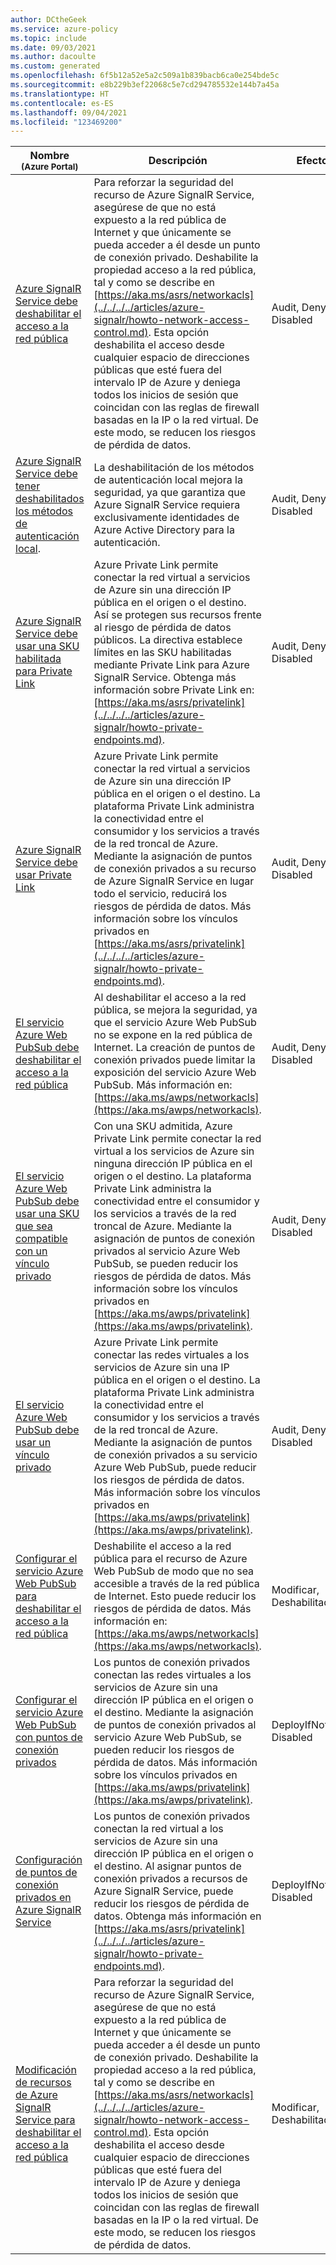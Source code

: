 ```yaml
---
author: DCtheGeek
ms.service: azure-policy
ms.topic: include
ms.date: 09/03/2021
ms.author: dacoulte
ms.custom: generated
ms.openlocfilehash: 6f5b12a52e5a2c509a1b839bacb6ca0e254bde5c
ms.sourcegitcommit: e8b229b3ef22068c5e7cd294785532e144b7a45a
ms.translationtype: HT
ms.contentlocale: es-ES
ms.lasthandoff: 09/04/2021
ms.locfileid: "123469200"
---
```

|Nombre<br /><sub>(Azure Portal)</sub> |Descripción |Efectos |Versión<br /><sub>(GitHub)</sub> |
|---|---|---|---|
|[Azure SignalR Service debe deshabilitar el acceso a la red pública](https://portal.azure.com/#blade/Microsoft_Azure_Policy/PolicyDetailBlade/definitionId/%2Fproviders%2FMicrosoft.Authorization%2FpolicyDefinitions%2F21a9766a-82a5-4747-abb5-650b6dbba6d0) |Para reforzar la seguridad del recurso de Azure SignalR Service, asegúrese de que no está expuesto a la red pública de Internet y que únicamente se pueda acceder a él desde un punto de conexión privado. Deshabilite la propiedad acceso a la red pública, tal y como se describe en [https://aka.ms/asrs/networkacls](../../../../articles/azure-signalr/howto-network-access-control.md). Esta opción deshabilita el acceso desde cualquier espacio de direcciones públicas que esté fuera del intervalo IP de Azure y deniega todos los inicios de sesión que coincidan con las reglas de firewall basadas en la IP o la red virtual. De este modo, se reducen los riesgos de pérdida de datos. |Audit, Deny, Disabled |[1.0.0](https://github.com/Azure/azure-policy/blob/master/built-in-policies/policyDefinitions/SignalR/SignalR_PublicNetworkAccessDisabled_AuditDeny.json) |
|[Azure SignalR Service debe tener deshabilitados los métodos de autenticación local](https://portal.azure.com/#blade/Microsoft_Azure_Policy/PolicyDetailBlade/definitionId/%2Fproviders%2FMicrosoft.Authorization%2FpolicyDefinitions%2Ff70eecba-335d-4bbc-81d5-5b17b03d498f). |La deshabilitación de los métodos de autenticación local mejora la seguridad, ya que garantiza que Azure SignalR Service requiera exclusivamente identidades de Azure Active Directory para la autenticación. |Audit, Deny, Disabled |[1.0.0](https://github.com/Azure/azure-policy/blob/master/built-in-policies/policyDefinitions/SignalR/SignalR_DisableLocalAuth_AuditDeny.json) |
|[Azure SignalR Service debe usar una SKU habilitada para Private Link](https://portal.azure.com/#blade/Microsoft_Azure_Policy/PolicyDetailBlade/definitionId/%2Fproviders%2FMicrosoft.Authorization%2FpolicyDefinitions%2F464a1620-21b5-448d-8ce6-d4ac6d1bc49a) |Azure Private Link permite conectar la red virtual a servicios de Azure sin una dirección IP pública en el origen o el destino. Así se protegen sus recursos frente al riesgo de pérdida de datos públicos. La directiva establece límites en las SKU habilitadas mediante Private Link para Azure SignalR Service. Obtenga más información sobre Private Link en: [https://aka.ms/asrs/privatelink](../../../../articles/azure-signalr/howto-private-endpoints.md). |Audit, Deny, Disabled |[1.0.0](https://github.com/Azure/azure-policy/blob/master/built-in-policies/policyDefinitions/SignalR/SignalR_AllowedSKU_AuditDeny.json) |
|[Azure SignalR Service debe usar Private Link](https://portal.azure.com/#blade/Microsoft_Azure_Policy/PolicyDetailBlade/definitionId/%2Fproviders%2FMicrosoft.Authorization%2FpolicyDefinitions%2F53503636-bcc9-4748-9663-5348217f160f) |Azure Private Link permite conectar la red virtual a servicios de Azure sin una dirección IP pública en el origen o el destino. La plataforma Private Link administra la conectividad entre el consumidor y los servicios a través de la red troncal de Azure. Mediante la asignación de puntos de conexión privados a su recurso de Azure SignalR Service en lugar todo el servicio, reducirá los riesgos de pérdida de datos. Más información sobre los vínculos privados en [https://aka.ms/asrs/privatelink](../../../../articles/azure-signalr/howto-private-endpoints.md). |Audit, Deny, Disabled |[1.0.1](https://github.com/Azure/azure-policy/blob/master/built-in-policies/policyDefinitions/SignalR/SignalR_PrivateEndpointEnabled_Audit.json) |
|[El servicio Azure Web PubSub debe deshabilitar el acceso a la red pública](https://portal.azure.com/#blade/Microsoft_Azure_Policy/PolicyDetailBlade/definitionId/%2Fproviders%2FMicrosoft.Authorization%2FpolicyDefinitions%2Fbf45113f-264e-4a87-88f9-29ac8a0aca6a) |Al deshabilitar el acceso a la red pública, se mejora la seguridad, ya que el servicio Azure Web PubSub no se expone en la red pública de Internet. La creación de puntos de conexión privados puede limitar la exposición del servicio Azure Web PubSub. Más información en: [https://aka.ms/awps/networkacls](https://aka.ms/awps/networkacls). |Audit, Deny, Disabled |[1.0.0](https://github.com/Azure/azure-policy/blob/master/built-in-policies/policyDefinitions/Web%20PubSub/WebPubSub_PublicNetworkAccessDisabled_AuditDeny.json) |
|[El servicio Azure Web PubSub debe usar una SKU que sea compatible con un vínculo privado](https://portal.azure.com/#blade/Microsoft_Azure_Policy/PolicyDetailBlade/definitionId/%2Fproviders%2FMicrosoft.Authorization%2FpolicyDefinitions%2F82909236-25f3-46a6-841c-fe1020f95ae1) |Con una SKU admitida, Azure Private Link permite conectar la red virtual a los servicios de Azure sin ninguna dirección IP pública en el origen o el destino. La plataforma Private Link administra la conectividad entre el consumidor y los servicios a través de la red troncal de Azure. Mediante la asignación de puntos de conexión privados al servicio Azure Web PubSub, se pueden reducir los riesgos de pérdida de datos. Más información sobre los vínculos privados en [https://aka.ms/awps/privatelink](https://aka.ms/awps/privatelink). |Audit, Deny, Disabled |[1.0.0](https://github.com/Azure/azure-policy/blob/master/built-in-policies/policyDefinitions/Web%20PubSub/WebPubSub_AllowedSKU_AuditDeny.json) |
|[El servicio Azure Web PubSub debe usar un vínculo privado](https://portal.azure.com/#blade/Microsoft_Azure_Policy/PolicyDetailBlade/definitionId/%2Fproviders%2FMicrosoft.Authorization%2FpolicyDefinitions%2F52630df9-ca7e-442b-853b-c6ce548b31a2) |Azure Private Link permite conectar las redes virtuales a los servicios de Azure sin una IP pública en el origen o el destino. La plataforma Private Link administra la conectividad entre el consumidor y los servicios a través de la red troncal de Azure. Mediante la asignación de puntos de conexión privados a su servicio Azure Web PubSub, puede reducir los riesgos de pérdida de datos. Más información sobre los vínculos privados en [https://aka.ms/awps/privatelink](https://aka.ms/awps/privatelink). |Audit, Deny, Disabled |[1.0.0](https://github.com/Azure/azure-policy/blob/master/built-in-policies/policyDefinitions/Web%20PubSub/WebPubSub_PrivateEndpointEnabled_Audit.json) |
|[Configurar el servicio Azure Web PubSub para deshabilitar el acceso a la red pública](https://portal.azure.com/#blade/Microsoft_Azure_Policy/PolicyDetailBlade/definitionId/%2Fproviders%2FMicrosoft.Authorization%2FpolicyDefinitions%2F5b1213e4-06e4-4ccc-81de-4201f2f7131a) |Deshabilite el acceso a la red pública para el recurso de Azure Web PubSub de modo que no sea accesible a través de la red pública de Internet. Esto puede reducir los riesgos de pérdida de datos. Más información en: [https://aka.ms/awps/networkacls](https://aka.ms/awps/networkacls).  |Modificar, Deshabilitado |[1.0.0](https://github.com/Azure/azure-policy/blob/master/built-in-policies/policyDefinitions/Web%20PubSub/WebPubSub_PublicNetworkAccessDisabled_Modify.json) |
|[Configurar el servicio Azure Web PubSub con puntos de conexión privados](https://portal.azure.com/#blade/Microsoft_Azure_Policy/PolicyDetailBlade/definitionId/%2Fproviders%2FMicrosoft.Authorization%2FpolicyDefinitions%2F1b9c0b58-fc7b-42c8-8010-cdfa1d1b8544) |Los puntos de conexión privados conectan las redes virtuales a los servicios de Azure sin una dirección IP pública en el origen o el destino. Mediante la asignación de puntos de conexión privados al servicio Azure Web PubSub, se pueden reducir los riesgos de pérdida de datos. Más información sobre los vínculos privados en [https://aka.ms/awps/privatelink](https://aka.ms/awps/privatelink).  |DeployIfNotExists, Disabled |[1.0.0](https://github.com/Azure/azure-policy/blob/master/built-in-policies/policyDefinitions/Web%20PubSub/WebPubSub_PrivateEndpointEnabled_DeployIfNotExists.json) |
|[Configuración de puntos de conexión privados en Azure SignalR Service](https://portal.azure.com/#blade/Microsoft_Azure_Policy/PolicyDetailBlade/definitionId/%2Fproviders%2FMicrosoft.Authorization%2FpolicyDefinitions%2Fef45854f-b33f-49a3-8041-9057e915d88f) |Los puntos de conexión privados conectan la red virtual a los servicios de Azure sin una dirección IP pública en el origen o el destino. Al asignar puntos de conexión privados a recursos de Azure SignalR Service, puede reducir los riesgos de pérdida de datos. Obtenga más información en [https://aka.ms/asrs/privatelink](../../../../articles/azure-signalr/howto-private-endpoints.md). |DeployIfNotExists, Disabled |[1.0.0](https://github.com/Azure/azure-policy/blob/master/built-in-policies/policyDefinitions/SignalR/SignalR_PrivateEndpointEnabled_DeployIfNotExists.json) |
|[Modificación de recursos de Azure SignalR Service para deshabilitar el acceso a la red pública](https://portal.azure.com/#blade/Microsoft_Azure_Policy/PolicyDetailBlade/definitionId/%2Fproviders%2FMicrosoft.Authorization%2FpolicyDefinitions%2F62a3ae95-8169-403e-a2d2-b82141448092) |Para reforzar la seguridad del recurso de Azure SignalR Service, asegúrese de que no está expuesto a la red pública de Internet y que únicamente se pueda acceder a él desde un punto de conexión privado. Deshabilite la propiedad acceso a la red pública, tal y como se describe en [https://aka.ms/asrs/networkacls](../../../../articles/azure-signalr/howto-network-access-control.md). Esta opción deshabilita el acceso desde cualquier espacio de direcciones públicas que esté fuera del intervalo IP de Azure y deniega todos los inicios de sesión que coincidan con las reglas de firewall basadas en la IP o la red virtual. De este modo, se reducen los riesgos de pérdida de datos. |Modificar, Deshabilitado |[1.0.0](https://github.com/Azure/azure-policy/blob/master/built-in-policies/policyDefinitions/SignalR/SignalR_PublicNetworkAccessDisabled_Modify.json) |
